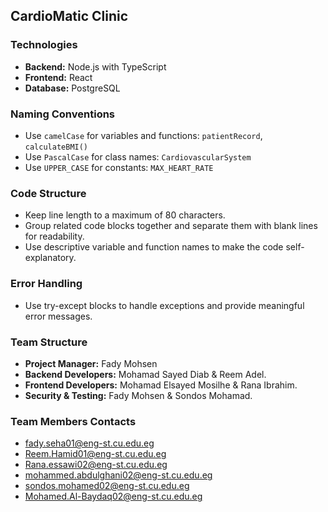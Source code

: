 ## CardioMatic Clinic

### Technologies
- **Backend:** Node.js with TypeScript
- **Frontend:** React
- **Database:** PostgreSQL

### Naming Conventions
- Use `camelCase` for variables and functions: `patientRecord`, `calculateBMI()`
- Use `PascalCase` for class names: `CardiovascularSystem`
- Use `UPPER_CASE` for constants: `MAX_HEART_RATE`

### Code Structure
- Keep line length to a maximum of 80 characters.
- Group related code blocks together and separate them with blank lines for readability.
- Use descriptive variable and function names to make the code self-explanatory.

### Error Handling
- Use try-except blocks to handle exceptions and provide meaningful error messages.

### Team Structure
- **Project Manager:** Fady Mohsen
- **Backend Developers:** Mohamad Sayed Diab & Reem Adel.
- **Frontend Developers:** Mohamad Elsayed Mosilhe & Rana Ibrahim.
- **Security & Testing:** Fady Mohsen & Sondos Mohamad.

### Team Members Contacts
- fady.seha01@eng-st.cu.edu.eg
- Reem.Hamid01@eng-st.cu.edu.eg
- Rana.essawi02@eng-st.cu.edu.eg
- mohammed.abdulghani02@eng-st.cu.edu.eg
- sondos.mohamed02@eng-st.cu.edu.eg
- Mohamed.Al-Baydaq02@eng-st.cu.edu.eg
